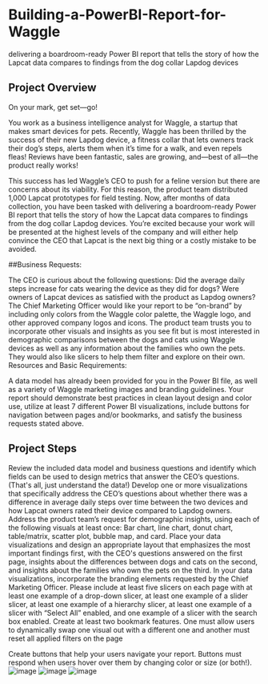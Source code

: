 # Building-a-PowerBI-Report-for-Waggle
delivering a boardroom-ready Power BI report that tells the story of how the Lapcat data compares to findings from the dog collar Lapdog devices

## Project Overview
On your mark, get set—go!

You work as a business intelligence analyst for Waggle, a startup that makes smart devices for pets. Recently, Waggle has been thrilled by the success of their new Lapdog device, a fitness collar that lets owners track their dog’s steps, alerts them when it’s time for a walk, and even repels fleas! Reviews have been fantastic, sales are growing, and—best of all—the product really works!

This success has led Waggle’s CEO to push for a feline version but there are concerns about its viability. For this reason, the product team distributed 1,000 Lapcat prototypes for field testing. Now, after months of data collection, you have been tasked with delivering a boardroom-ready Power BI report that tells the story of how the Lapcat data compares to findings from the dog collar Lapdog devices. You’re excited because your work will be presented at the highest levels of the company and will either help convince the CEO that Lapcat is the next big thing or a costly mistake to be avoided.



##Business Requests:

The CEO is curious about the following questions:
Did the average daily steps increase for cats wearing the device as they did for dogs?
Were owners of Lapcat devices as satisfied with the product as Lapdog owners?
The Chief Marketing Officer would like your report to be “on-brand” by including only colors from the Waggle color palette, the Waggle logo, and other approved company logos and icons.
The product team trusts you to incorporate other visuals and insights as you see fit but is most interested in demographic comparisons between the dogs and cats using Waggle devices as well as any information about the families who own the pets. They would also like slicers to help them filter and explore on their own.
Resources and Basic Requirements:

A data model has already been provided for you in the Power BI file, as well as a variety of Waggle marketing images and branding guidelines. Your report should demonstrate best practices in clean layout design and color use, utilize at least 7 different Power BI visualizations, include buttons for navigation between pages and/or bookmarks, and satisfy the business requests stated above.



## Project Steps
Review the included data model and business questions and identify which fields can be used to design metrics that answer the CEO’s questions. (That's all, just understand the data!)
Develop one or more visualizations that specifically address the CEO’s questions about whether there was a difference in average daily steps over time between the two devices and how Lapcat owners rated their device compared to Lapdog owners.
Address the product team’s request for demographic insights, using each of the following visuals at least once: Bar chart, line chart, donut chart, table/matrix, scatter plot, bubble map, and card.
Place your data visualizations and design an appropriate layout that emphasizes the most important findings first, with the CEO's questions answered on the first page, insights about the differences between dogs and cats on the second, and insights about the families who own the pets on the third.
In your data visualizations, incorporate the branding elements requested by the Chief Marketing Officer.
Please include at least five slicers on each page with at least one example of a drop-down slicer, at least one example of a slider slicer, at least one example of a hierarchy slicer, at least one example of a slicer with “Select All” enabled, and one example of a slicer with the search box enabled.
Create at least two bookmark features. One must allow users to dynamically swap one visual out with a different one and another must reset all applied filters on the page

Create buttons that help your users navigate your report. Buttons must respond when users hover over them by changing color or size (or both!).
![image](https://github.com/maselim/Building-a-PowerBI-Report-for-Waggle/assets/52356062/b000f418-8517-4f74-9357-06ddc9f361f9)
![image](https://github.com/maselim/Building-a-PowerBI-Report-for-Waggle/assets/52356062/d4106f15-08f0-4bd3-a5d8-f2114617db93)
![image](https://github.com/maselim/Building-a-PowerBI-Report-for-Waggle/assets/52356062/8c42a74d-78be-4b7b-8a14-30b0d5a80fc6)








